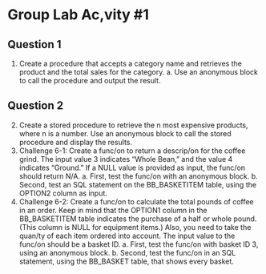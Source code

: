 # Group Lab Ac,vity #1

## Question 1

1. Create a procedure that accepts a category name and retrieves the product and the total
sales for the category.
a. Use an anonymous block to call the procedure and output the result.

## Question 2

2. Create a stored procedure to retrieve the n most expensive products, where n is a number.
Use an anonymous block to call the stored procedure and display the results.
3. Challenge 6-1: Create a func/on to return a descrip/on for the coffee grind. The input
value 3 indicates “Whole Bean,” and the value 4 indicates “Ground.” If a NULL value is
provided as input, the func/on should return N/A.
a. First, test the func/on with an anonymous block.
b. Second, test an SQL statement on the BB_BASKETITEM table, using the OPTION2
column as input.
4. Challenge 6-2: Create a func/on to calculate the total pounds of coffee in an order. Keep
in mind that the OPTION1 column in the BB_BASKETITEM table indicates the purchase of
a half or whole pound. (This column is NULL for equipment items.) Also, you need to
take the quan/ty of each item ordered into account. The input value to the func/on
should be a basket ID.
a. First, test the func/on with basket ID 3, using an anonymous block.
b. Second, test the func/on in an SQL statement, using the BB_BASKET table, that
shows every basket.
